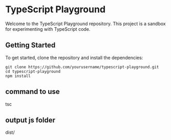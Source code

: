 # TypeScript Playground

Welcome to the TypeScript Playground repository. This project is a sandbox for experimenting with TypeScript code.

## Getting Started

To get started, clone the repository and install the dependencies:

```
git clone https://github.com/yourusername/typescript-playground.git
cd typescript-playground
npm install
```

## command to use
tsc

## output js folder
dist/